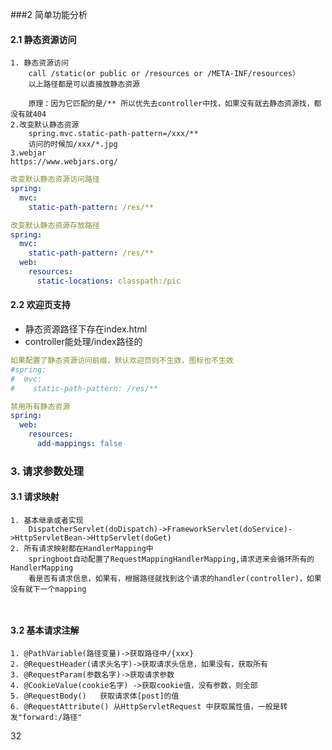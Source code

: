 ###2 简单功能分析
#### 2.1 静态资源访问
```
1. 静态资源访问
    call /static(or public or /resources or /META-INF/resources）
    以上路径都是可以直接放静态资源
    
    原理：因为它匹配的是/** 所以优先去controller中找，如果没有就去静态资源找，都没有就404
2.改变默认静态资源
    spring.mvc.static-path-pattern=/xxx/**
    访问的时候加/xxx/*.jpg    
3.webjar
https://www.webjars.org/
```
```yaml
改变默认静态资源访问路径
spring:
  mvc:
    static-path-pattern: /res/**
```
```yaml
改变默认静态资源存放路径
spring:
  mvc:
    static-path-pattern: /res/**
  web:
    resources:
      static-locations: classpath:/pic
```
#### 2.2 欢迎页支持
- 静态资源路径下存在index.html
- controller能处理/index路径的

```yaml
如果配置了静态资源访问前缀，默认欢迎页则不生效，图标也不生效
#spring:
#  mvc:
#    static-path-pattern: /res/**

```
```yaml
禁用所有静态资源
spring:
  web:
    resources:
      add-mappings: false

```
### 3. 请求参数处理
#### 3.1 请求映射
```
1. 基本继承或者实现
    DispatcherServlet(doDispatch)->FrameworkServlet(doService)->HttpServletBean->HttpServlet(doGet)
2. 所有请求映射都在HandlerMapping中
    springboot自动配置了RequestMappingHandlerMapping,请求进来会循环所有的HandlerMapping
    看是否有请求信息，如果有，根据路径就找到这个请求的handler(controller)，如果没有就下一个mapping
    
    
```
#### 3.2 基本请求注解
```
1. @PathVariable(路径变量)->获取路径中/{xxx}
2. @RequestHeader(请求头名字)->获取请求头信息，如果没有，获取所有
3. @RequestParam(参数名字)->获取请求参数
4. @CookieValue(cookie名字) ->获取cookie值，没有参数，则全部
5. @RequestBody()   获取请求体[post]的值
6. @RequestAttribute() 从HttpServletRequest 中获取属性值，一般是转发"forward:/路径"
```
32